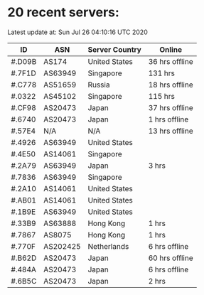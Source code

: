 # 20 recent servers:

Latest update at: Sun Jul 26 04:10:16 UTC 2020

| ID | ASN | Server Country | Online |
| -- | --- | -------------- | ------ |
| #.D09B | AS174 | United States | 36 hrs offline |
| #.7F1D | AS63949 | Singapore | 131 hrs |
| #.C778 | AS51659 | Russia | 18 hrs offline |
| #.0322 | AS45102 | Singapore | 115 hrs |
| #.CF98 | AS20473 | Japan | 37 hrs offline |
| #.6740 | AS20473 | Japan | 1 hrs offline |
| #.57E4 | N/A | N/A | 13 hrs offline |
| #.4926 | AS63949 | United States | |
| #.4E50 | AS14061 | Singapore | |
| #.2A79 | AS63949 | Japan | 3 hrs |
| #.7836 | AS63949 | Singapore | |
| #.2A10 | AS14061 | United States | |
| #.AB01 | AS14061 | United States | |
| #.1B9E | AS63949 | United States | |
| #.33B9 | AS63888 | Hong Kong | 1 hrs |
| #.7867 | AS8075 | Hong Kong | 1 hrs |
| #.770F | AS202425 | Netherlands | 6 hrs offline |
| #.B62D | AS20473 | Japan | 60 hrs offline |
| #.484A | AS20473 | Japan | 6 hrs offline |
| #.6B5C | AS20473 | Japan | 2 hrs |

